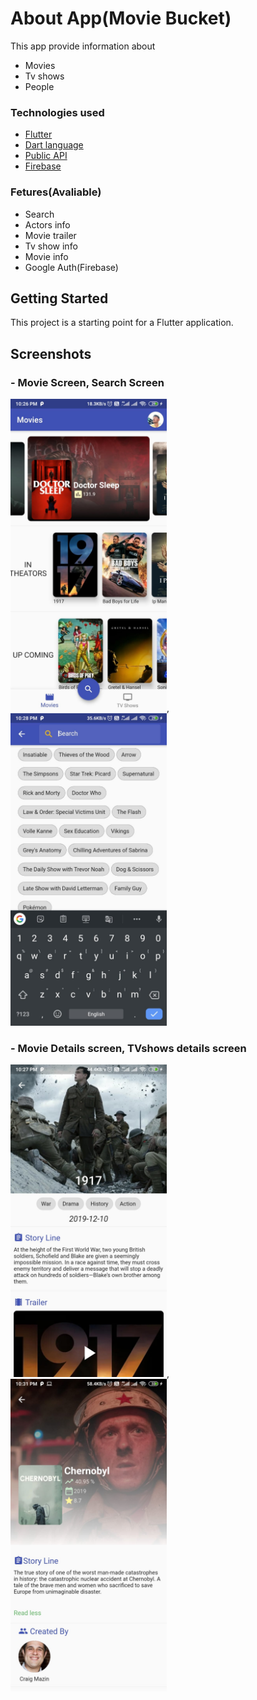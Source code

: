 # About App(Movie Bucket)

This app provide information about
- Movies 
- Tv shows
- People

### Technologies used 
- [Flutter](https://flutter.dev/)
- [Dart language](https://dart.dev/)
- [Public API](https://www.themoviedb.org/?language=en-US)
- [Firebase](https://firebase.google.com/)

### Fetures(Avaliable)
- Search 
- Actors info
- Movie trailer
- Tv show info
- Movie info
- Google Auth(Firebase)

## Getting Started
This project is a starting point for a Flutter application.

## Screenshots

### - Movie Screen, Search Screen
<img src="/git_images/movie_screen.jpeg" height="500" alt="Movies Screen">,<img src="/git_images/search_screen.jpeg" height="500" alt="Search Screen">
### - Movie Details screen, TVshows details screen
<img src="/git_images/movie_overview_screen.jpeg" height="500" alt="Movies Details Screen">, <img src="/git_images/tvshow_overview_screen.jpeg" height="500" alt="TV show Details Screen">
